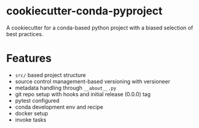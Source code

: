 # cookiecutter-conda-pyproject

A cookiecutter for a conda-based python project with a biased selection of best practices.


# Features

- `src/` based project structure
- source control management-based versioning with versioneer
- metadata handling through `__about__.py`
- git repo setup with hooks and initial release (0.0.0) tag
- pytest configured
- conda development env and recipe
- docker setup
- invoke tasks

